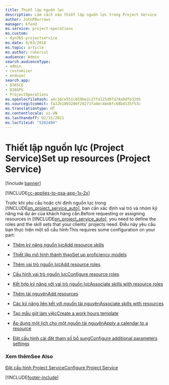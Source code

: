 ```yaml
---
title: Thiết lập nguồn lực
description: Làm cách nào thiết lập nguồn lực trong Project Service
author: JohnPBurrows
manager: kfend
ms.service: project-operations
ms.custom:
- dyn365-projectservice
ms.date: 8/03/2018
ms.topic: article
ms.author: ruhercul
audience: Admin
search.audienceType:
- admin
- customizer
- enduser
search.app:
- D365CE
- D365PS
- ProjectOperations
ms.openlocfilehash: a4c16ce551c659be2c27fd125d97a74a9dfb3295
ms.sourcegitcommit: fa32b1893286f20271fa4ec4be8fc68bd135f53c
ms.translationtype: HT
ms.contentlocale: vi-VN
ms.lasthandoff: 02/15/2021
ms.locfileid: "5282404"
---
```

# <a name="set-up-resources-project-service"></a><span data-ttu-id="099f4-103">Thiết lập nguồn lực (Project Service)</span><span class="sxs-lookup"><span data-stu-id="099f4-103">Set up resources (Project Service)</span></span>

[!include [banner](../includes/psa-now-project-operations.md)]

[!INCLUDE[cc-applies-to-psa-app-1x-2x](../includes/cc-applies-to-psa-app-1x-2x.md)]

<span data-ttu-id="099f4-104">Trước khi yêu cầu hoặc chỉ định nguồn lực trong [!INCLUDE[pn_project_service_auto](../includes/pn-project-service-auto.md)], bạn cần xác định vai trò và nhóm kỹ năng mà dự án của khách hàng cần.</span><span class="sxs-lookup"><span data-stu-id="099f4-104">Before requesting or assigning resources in [!INCLUDE[pn_project_service_auto](../includes/pn-project-service-auto.md)], you need to define the roles and the skill sets that your clients’ projects need.</span></span> <span data-ttu-id="099f4-105">Điều này yêu cầu bạn thực hiện một số cấu hình:</span><span class="sxs-lookup"><span data-stu-id="099f4-105">This requires some configuration on your part:</span></span>  
  
-   [<span data-ttu-id="099f4-106">Thêm kỹ năng nguồn lực</span><span class="sxs-lookup"><span data-stu-id="099f4-106">Add resource skills</span></span>](../psa/add-resource-skills.md)  
  
-   [<span data-ttu-id="099f4-107">Thiết lập mô hình thành thạo</span><span class="sxs-lookup"><span data-stu-id="099f4-107">Set up proficiency models</span></span>](../psa/set-up-proficiency-models.md)  
  
-   [<span data-ttu-id="099f4-108">Thêm vai trò nguồn lực</span><span class="sxs-lookup"><span data-stu-id="099f4-108">Add resource roles</span></span>](../psa/add-resource-roles.md)  
  
-   [<span data-ttu-id="099f4-109">Cấu hình vai trò nguồn lực</span><span class="sxs-lookup"><span data-stu-id="099f4-109">Configure resource roles</span></span>](../psa/configure-resource-roles.md)  
  
-   [<span data-ttu-id="099f4-110">Kết hợp kỹ năng với vai trò nguồn lực</span><span class="sxs-lookup"><span data-stu-id="099f4-110">Associate skills with resource roles</span></span>](../psa/associate-skills-with-resource-roles.md)  
  
-   [<span data-ttu-id="099f4-111">Thêm tài nguyên</span><span class="sxs-lookup"><span data-stu-id="099f4-111">Add resources</span></span>](../psa/add-resources.md)  
  
-   [<span data-ttu-id="099f4-112">Các kỹ năng liên kết với nguồn tài nguyên</span><span class="sxs-lookup"><span data-stu-id="099f4-112">Associate skills with resources</span></span>](../psa/associate-skills-with-resources.md)  
  
-   [<span data-ttu-id="099f4-113">Tạo mẫu giờ làm việc</span><span class="sxs-lookup"><span data-stu-id="099f4-113">Create a work hours template</span></span>](../psa/create-work-hours-template.md)  
  
-   [<span data-ttu-id="099f4-114">Áp dụng một lịch cho một nguồn tài nguyên</span><span class="sxs-lookup"><span data-stu-id="099f4-114">Apply a calendar to a resource</span></span>](../psa/apply-calendar-resource.md)  
  
-   [<span data-ttu-id="099f4-115">Đặt cấu hình cài đặt tham số bổ sung</span><span class="sxs-lookup"><span data-stu-id="099f4-115">Configure additional parameters settings</span></span>](../psa/configure-additional-parameters-settings.md)  
  
### <a name="see-also"></a><span data-ttu-id="099f4-116">Xem thêm</span><span class="sxs-lookup"><span data-stu-id="099f4-116">See Also</span></span>  
 [<span data-ttu-id="099f4-117">Đặt cấu hình Project Service</span><span class="sxs-lookup"><span data-stu-id="099f4-117">Configure Project Service</span></span>](../psa/configure.md)


[!INCLUDE[footer-include](../includes/footer-banner.md)]